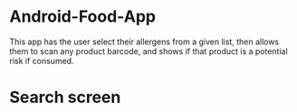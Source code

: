 # Android-Food-App
This app has the user select their allergens from a given list, then allows them to scan any product barcode, and shows if that product is a potential risk if consumed.

# Search screen
